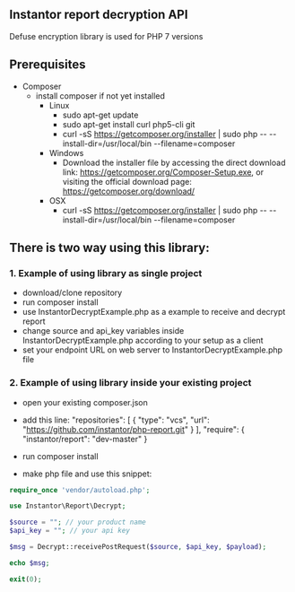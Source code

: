 ## Instantor report decryption API
Defuse encryption library is used for PHP 7 versions

## Prerequisites
- Composer 
	- install composer if not yet installed
		- Linux
			- sudo apt-get update
			- sudo apt-get install curl php5-cli git
			- curl -sS https://getcomposer.org/installer | sudo php -- --install-dir=/usr/local/bin --filename=composer
		- Windows
			- Download the installer file by accessing the direct download link: https://getcomposer.org/Composer-Setup.exe, or visiting the official download page: https://getcomposer.org/download/
		- OSX
			- curl -sS https://getcomposer.org/installer | sudo php -- --install-dir=/usr/local/bin --filename=composer

## There is two way using this library:
### 1. Example of using library as single project
- download/clone repository
- run composer install
- use InstantorDecryptExample.php as a example to receive and decrypt report
- change source and api_key variables inside InstantorDecryptExample.php according to your setup as a client
- set your endpoint URL on web server to InstantorDecryptExample.php file

### 2. Example of using library inside your existing project
- open your existing composer.json
- add this line:
	"repositories": [
        {
            "type": "vcs",
            "url": "https://github.com/instantor/php-report.git"
        }
    ],
    "require": {
        "instantor/report": "dev-master"
    }

- run composer install
- make php file and use this snippet:
```php
require_once 'vendor/autoload.php';

use Instantor\Report\Decrypt;

$source = ""; // your product name
$api_key = ""; // your api key

$msg = Decrypt::receivePostRequest($source, $api_key, $payload);

echo $msg;

exit(0);